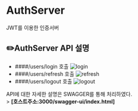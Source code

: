 # AuthServer
JWT를 이용한 인증서버


## ✏️AuthServer API 설명
- ####/users/login 호출
  ![login](https://user-images.githubusercontent.com/77737179/205852399-135d51bf-0952-4193-8ddc-9ed7ef3a4c3e.png)
  <br>
- ####/users/refresh 호출
  ![refresh](https://user-images.githubusercontent.com/77737179/205930987-65dea533-ecb2-4c9d-8cb6-591567b4bff8.png)
  <br>
- ####/users/logout 호출
  ![logout](https://user-images.githubusercontent.com/77737179/205956893-aa8b6ddb-c0f2-4b42-b473-ad7a0792a26f.png)

API에 대한 자세한 설명은 SWAGGER를 통해 처리하였다. <br> > <strong>[호스트주소:3000/swagger-ui/index.html]</strong> 
